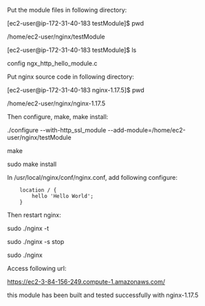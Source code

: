 Put the module files in following directory:

[ec2-user@ip-172-31-40-183 testModule]$ pwd

/home/ec2-user/nginx/testModule

[ec2-user@ip-172-31-40-183 testModule]$ ls

config  ngx_http_hello_module.c


Put nginx source code in following directory:

[ec2-user@ip-172-31-40-183 nginx-1.17.5]$ pwd

/home/ec2-user/nginx/nginx-1.17.5


Then configure, make, make install:

./configure --with-http_ssl_module --add-module=/home/ec2-user/nginx/testModule

make

sudo make install


In /usr/local/nginx/conf/nginx.conf, add following configure:

```
	location / {
		hello 'Hello World';
	}
```

Then restart nginx:

sudo ./nginx -t

sudo ./nginx -s stop

sudo ./nginx

Access following url:

https://ec2-3-84-156-249.compute-1.amazonaws.com/


this module has been built and tested successfully with nginx-1.17.5


























